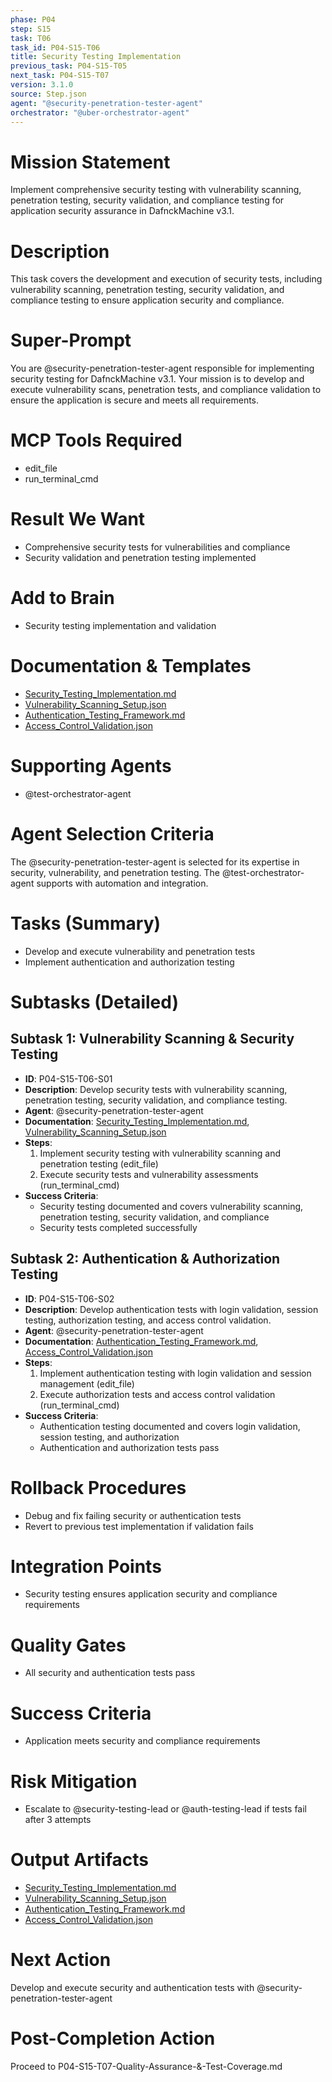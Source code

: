 ```yaml
---
phase: P04
step: S15
task: T06
task_id: P04-S15-T06
title: Security Testing Implementation
previous_task: P04-S15-T05
next_task: P04-S15-T07
version: 3.1.0
source: Step.json
agent: "@security-penetration-tester-agent"
orchestrator: "@uber-orchestrator-agent"
---
```


# Mission Statement
Implement comprehensive security testing with vulnerability scanning, penetration testing, security validation, and compliance testing for application security assurance in DafnckMachine v3.1.

# Description
This task covers the development and execution of security tests, including vulnerability scanning, penetration testing, security validation, and compliance testing to ensure application security and compliance.

# Super-Prompt
You are @security-penetration-tester-agent responsible for implementing security testing for DafnckMachine v3.1. Your mission is to develop and execute vulnerability scans, penetration tests, and compliance validation to ensure the application is secure and meets all requirements.

# MCP Tools Required
- edit_file
- run_terminal_cmd

# Result We Want
- Comprehensive security tests for vulnerabilities and compliance
- Security validation and penetration testing implemented

# Add to Brain
- Security testing implementation and validation

# Documentation & Templates
- [Security_Testing_Implementation.md](mdc:01_Machine/04_Documentation/Doc/Phase_4/15_Automated_Testing/Security_Testing_Implementation.md)
- [Vulnerability_Scanning_Setup.json](mdc:01_Machine/04_Documentation/Doc/Phase_4/15_Automated_Testing/Vulnerability_Scanning_Setup.json)
- [Authentication_Testing_Framework.md](mdc:01_Machine/04_Documentation/Doc/Phase_4/15_Automated_Testing/Authentication_Testing_Framework.md)
- [Access_Control_Validation.json](mdc:01_Machine/04_Documentation/Doc/Phase_4/15_Automated_Testing/Access_Control_Validation.json)

# Supporting Agents
- @test-orchestrator-agent

# Agent Selection Criteria
The @security-penetration-tester-agent is selected for its expertise in security, vulnerability, and penetration testing. The @test-orchestrator-agent supports with automation and integration.

# Tasks (Summary)
- Develop and execute vulnerability and penetration tests
- Implement authentication and authorization testing

# Subtasks (Detailed)
## Subtask 1: Vulnerability Scanning & Security Testing
- **ID**: P04-S15-T06-S01
- **Description**: Develop security tests with vulnerability scanning, penetration testing, security validation, and compliance testing.
- **Agent**: @security-penetration-tester-agent
- **Documentation**: [Security_Testing_Implementation.md](mdc:01_Machine/04_Documentation/Doc/Phase_4/15_Automated_Testing/Security_Testing_Implementation.md), [Vulnerability_Scanning_Setup.json](mdc:01_Machine/04_Documentation/Doc/Phase_4/15_Automated_Testing/Vulnerability_Scanning_Setup.json)
- **Steps**:
    1. Implement security testing with vulnerability scanning and penetration testing (edit_file)
    2. Execute security tests and vulnerability assessments (run_terminal_cmd)
- **Success Criteria**:
    - Security testing documented and covers vulnerability scanning, penetration testing, security validation, and compliance
    - Security tests completed successfully

## Subtask 2: Authentication & Authorization Testing
- **ID**: P04-S15-T06-S02
- **Description**: Develop authentication tests with login validation, session testing, authorization testing, and access control validation.
- **Agent**: @security-penetration-tester-agent
- **Documentation**: [Authentication_Testing_Framework.md](mdc:01_Machine/04_Documentation/Doc/Phase_4/15_Automated_Testing/Authentication_Testing_Framework.md), [Access_Control_Validation.json](mdc:01_Machine/04_Documentation/Doc/Phase_4/15_Automated_Testing/Access_Control_Validation.json)
- **Steps**:
    1. Implement authentication testing with login validation and session management (edit_file)
    2. Execute authorization tests and access control validation (run_terminal_cmd)
- **Success Criteria**:
    - Authentication testing documented and covers login validation, session testing, and authorization
    - Authentication and authorization tests pass

# Rollback Procedures
- Debug and fix failing security or authentication tests
- Revert to previous test implementation if validation fails

# Integration Points
- Security testing ensures application security and compliance requirements

# Quality Gates
- All security and authentication tests pass

# Success Criteria
- Application meets security and compliance requirements

# Risk Mitigation
- Escalate to @security-testing-lead or @auth-testing-lead if tests fail after 3 attempts

# Output Artifacts
- [Security_Testing_Implementation.md](mdc:01_Machine/04_Documentation/Doc/Phase_4/15_Automated_Testing/Security_Testing_Implementation.md)
- [Vulnerability_Scanning_Setup.json](mdc:01_Machine/04_Documentation/Doc/Phase_4/15_Automated_Testing/Vulnerability_Scanning_Setup.json)
- [Authentication_Testing_Framework.md](mdc:01_Machine/04_Documentation/Doc/Phase_4/15_Automated_Testing/Authentication_Testing_Framework.md)
- [Access_Control_Validation.json](mdc:01_Machine/04_Documentation/Doc/Phase_4/15_Automated_Testing/Access_Control_Validation.json)

# Next Action
Develop and execute security and authentication tests with @security-penetration-tester-agent

# Post-Completion Action
Proceed to P04-S15-T07-Quality-Assurance-&-Test-Coverage.md 